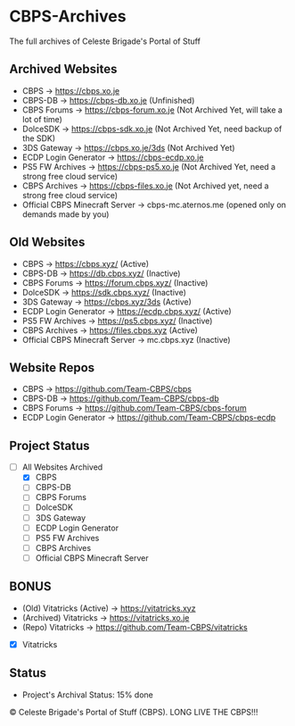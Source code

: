 # CBPS-Archives
The full archives of Celeste Brigade's Portal of Stuff

## Archived Websites
- CBPS -> https://cbps.xo.je
- CBPS-DB -> https://cbps-db.xo.je (Unfinished)
- CBPS Forums -> https://cbps-forum.xo.je (Not Archived Yet, will take a lot of time)
- DolceSDK -> https://cbps-sdk.xo.je (Not Archived Yet, need backup of the SDK)
- 3DS Gateway -> https://cbps.xo.je/3ds (Not Archived Yet)
- ECDP Login Generator -> https://cbps-ecdp.xo.je
- PS5 FW Archives -> https://cbps-ps5.xo.je (Not Archived Yet, need a strong free cloud service)
- CBPS Archives -> https://cbps-files.xo.je (Not Archived yet, need a strong free cloud service)
- Official CBPS Minecraft Server -> cbps-mc.aternos.me (opened only on demands made by you)

## Old Websites
- CBPS -> https://cbps.xyz/ (Active)
- CBPS-DB -> https://db.cbps.xyz/ (Inactive)
- CBPS Forums -> https://forum.cbps.xyz/ (Inactive)
- DolceSDK -> https://sdk.cbps.xyz/ (Inactive)
- 3DS Gateway -> https://cbps.xyz/3ds (Active)
- ECDP Login Generator -> https://ecdp.cbps.xyz/ (Active)
- PS5 FW Archives -> https://ps5.cbps.xyz/ (Inactive)
- CBPS Archives -> https://files.cbps.xyz (Active)
- Official CBPS Minecraft Server -> mc.cbps.xyz (Inactive)

## Website Repos
- CBPS -> https://github.com/Team-CBPS/cbps
- CBPS-DB -> https://github.com/Team-CBPS/cbps-db
- CBPS Forums -> https://github.com/Team-CBPS/cbps-forum
- ECDP Login Generator -> https://github.com/Team-CBPS/cbps-ecdp

## Project Status
- [ ] All Websites Archived
  - [X] CBPS
  - [ ] CBPS-DB
  - [ ] CBPS Forums
  - [ ] DolceSDK
  - [ ] 3DS Gateway
  - [ ] ECDP Login Generator
  - [ ] PS5 FW Archives
  - [ ] CBPS Archives
  - [ ] Official CBPS Minecraft Server
     
## BONUS
- (Old) Vitatricks (Active) -> https://vitatricks.xyz
- (Archived) Vitatricks -> https://vitatricks.xo.je
- (Repo) Vitatricks -> https://github.com/Team-CBPS/vitatricks
- [X] Vitatricks

## Status
- Project's Archival Status: 15% done

&copy; Celeste Brigade's Portal of Stuff (CBPS). LONG LIVE THE CBPS!!!
